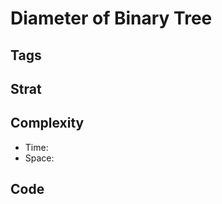 # Diameter of Binary Tree

## Tags

## Strat

## Complexity

- Time: 
- Space: 

## Code

```python

```